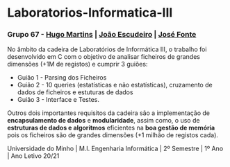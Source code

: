 # Laboratorios-Informatica-III

### Grupo 67 - [Hugo Martins](https://github.com/hugomartins22) | [João Escudeiro](https://github.com/jbtescudeiro16)  |  [José Fonte](https://github.com/josefonte) 

No âmbito da cadeira de Laboratórios de Informática III, o trabalho foi desenvolvido em C com o objetivo de analisar ficheiros de grandes dimensões (+1M de registos) e cumprir 3 guiões:
* Guião 1 - Parsing dos Ficheiros
* Guião 2 - 10 queries (estatísticas e não estatísticas), cruzamento de dados de ficheiros e estuturas de dados
* Guião 3 - Interface e Testes. 

Outros dois importantes requisitos da cadeira são a implementação de __encapsulamento de dados__ e __modularidade__, assim como, o uso de __estruturas de dados e algoritmos__ eficientes na __boa gestão de memória__ pois os ficheiros são de grandes dimensões (+1 milhão de registos cada).  

Universidade do Minho | M.I. Engenharia Informática | 2º Semestre | 1º Ano | Ano Letivo 20/21
